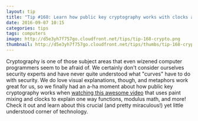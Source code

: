 ```yaml
---
layout: tip
title: "Tip #168: Learn how public key cryptography works with clocks and paint"
date: 2016-09-07 10:15
categories: tips
tags: computers
image: http://d5e3yh7f757go.cloudfront.net/tips/tip-168-crypto.png
thumbnail: http://d5e3yh7f757go.cloudfront.net/tips/thumbs/tip-168-crypto.png
---
```

Cryptography is one of those subject areas that even wizened computer programmers seem to be afraid of. We certainly don't consider ourselves security experts and have never quite understood what "curves" have to do with security. We do love visual explanations, though, and metaphors work great for us, so we finally had an a-ha moment about how public key cryptography works when <a href="https://www.youtube.com/watch?v=3QnD2c4Xovk">watching this awesome video</a> that uses paint mixing and clocks to explain one way functions, modulus math, and more! Check it out and learn about this crucial (and pretty miraculous!) yet little understood corner of technology.
